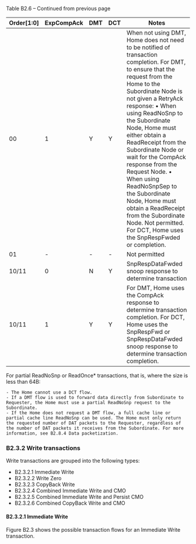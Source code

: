Table B2.6 – Continued from previous page

| Order[1:0] | ExpCompAck | DMT | DCT | Notes                                                                                                                                                                                                                                                                                                                                                                                                                                                                                                                                               |
|------------|------------|-----|-----|-----------------------------------------------------------------------------------------------------------------------------------------------------------------------------------------------------------------------------------------------------------------------------------------------------------------------------------------------------------------------------------------------------------------------------------------------------------------------------------------------------------------------------------------------------|
| 00         | 1          | Y   | Y   | When not using DMT, Home does not need to be notified of transaction completion. For DMT, to ensure that the request from the Home to the Subordinate Node is not given a RetryAck response: • When using ReadNoSnp to the Subordinate Node, Home must either obtain a ReadReceipt from the Subordinate Node or wait for the CompAck response from the Request Node. • When using ReadNoSnpSep to the Subordinate Node, Home must obtain a ReadReceipt from the Subordinate Node. Not permitted. For DCT, Home uses the SnpRespFwded or completion. |
| 01         | -          | -   | -   | Not permitted                                                                                                                                                                                                                                                                                                                                                                                                                                                                                                                                       |
| 10/11      | 0          | N   | Y   | SnpRespDataFwded snoop response to determine transaction                                                                                                                                                                                                                                                                                                                                                                                                                                                                                            |
| 10/11      | 1          | Y   | Y   | For DMT, Home uses the CompAck response to determine transaction completion. For DCT, Home uses the SnpRespFwd or SnpRespDataFwded snoop response to determine transaction completion.                                                                                                                                                                                                                                                                                                                                                              |

For partial ReadNoSnp or ReadOnce\* transactions, that is, where the size is less than 64B:

    - The Home cannot use a DCT flow.
    - If a DMT flow is used to forward data directly from Subordinate to Requester, the Home must use a partial ReadNoSnp request to the Subordinate.
    - If the Home does not request a DMT flow, a full cache line or partial cache line ReadNoSnp can be used. The Home must only return the requested number of DAT packets to the Requester, regardless of the number of DAT packets it receives from the Subordinate. For more information, see B2.8.4 Data packetization.

### B2.3.2 Write transactions

Write transactions are grouped into the following types:

- B2.3.2.1 Immediate Write
- B2.3.2.2 Write Zero
- B2.3.2.3 CopyBack Write
- B2.3.2.4 Combined Immediate Write and CMO
- B2.3.2.5 Combined Immediate Write and Persist CMO
- B2.3.2.6 Combined CopyBack Write and CMO

#### B2.3.2.1 Immediate Write

Figure B2.3 shows the possible transaction flows for an Immediate Write transaction.
